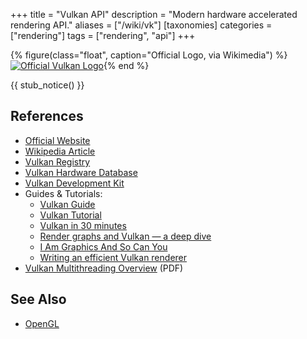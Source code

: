 +++
title = "Vulkan API"
description = "Modern hardware accelerated rendering API."
aliases = ["/wiki/vk"]
[taxonomies]
categories = ["rendering"]
tags = ["rendering", "api"]
+++

{% figure(class="float", caption="Official Logo, via Wikimedia") %}[![Official Vulkan Logo](https://upload.wikimedia.org/wikipedia/commons/thumb/f/fe/Vulkan_logo.svg/320px-Vulkan_logo.svg.png)](https://commons.wikimedia.org/wiki/File:Vulkan_logo.svg){% end %}

{{ stub_notice() }}

## References

- [Official Website](https://www.vulkan.org/)
- [Wikipedia Article](https://en.wikipedia.org/wiki/Vulkan)
- [Vulkan Registry](https://www.khronos.org/registry/vulkan/)
- [Vulkan Hardware Database](https://vulkan.gpuinfo.org/)
- [Vulkan Development Kit](https://vulkan.lunarg.com/)
- Guides & Tutorials:
  - [Vulkan Guide](https://vkguide.dev/)
  - [Vulkan Tutorial](https://vulkan-tutorial.com/)
  - [Vulkan in 30 minutes](https://renderdoc.org/vulkan-in-30-minutes.html)
  - [Render graphs and Vulkan — a deep dive](http://themaister.net/blog/2017/08/15/render-graphs-and-vulkan-a-deep-dive/)
  - [I Am Graphics And So Can You](https://www.fasterthan.life/blog/2017/7/11/i-am-graphics-and-so-can-you-part-1)
  - [Writing an efficient Vulkan renderer](https://zeux.io/2020/02/27/writing-an-efficient-vulkan-renderer/)
- [Vulkan Multithreading Overview](https://developer.nvidia.com/sites/default/files/akamai/gameworks/blog/munich/mschott_vulkan_multi_threading.pdf) (PDF)

## See Also

- [OpenGL](/wiki/opengl)
